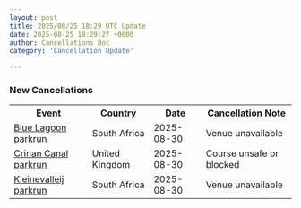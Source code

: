 ```yaml
---
layout: post
title: 2025/08/25 18:29 UTC Update
date: 2025-08-25 18:29:27 +0000
author: Cancellations Bot
category: 'Cancellation Update'

---
```


<h3>New Cancellations</h3>
<div class='hscrollable'>
<table style='width: 100%'>
    <tr>
        <th>Event</th>
        <th>Country</th>
        <th>Date</th>
        <th>Cancellation Note</th>
    </tr>
    <tr>
        <td><a href="https://www.parkrun.co.za/bluelagoon">Blue Lagoon parkrun</a></td>
        <td>South Africa</td>
        <td>2025-08-30</td>
        <td>Venue unavailable</td>
    </tr>
    <tr>
        <td><a href="https://www.parkrun.org.uk/crinancanal">Crinan Canal parkrun</a></td>
        <td>United Kingdom</td>
        <td>2025-08-30</td>
        <td>Course unsafe or blocked</td>
    </tr>
    <tr>
        <td><a href="https://www.parkrun.co.za/kleinevalleij">Kleinevalleij parkrun</a></td>
        <td>South Africa</td>
        <td>2025-08-30</td>
        <td>Venue unavailable</td>
    </tr>
</table>
</div>
